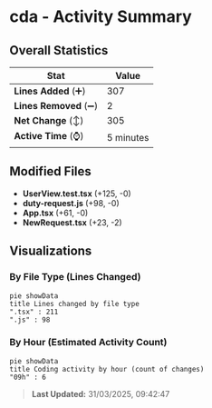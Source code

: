 # cda - Activity Summary 

## Overall Statistics

| Stat                   | Value                                                             |
| ---------------------- | ----------------------------------------------------------------- |
| **Lines Added** (➕)   | 307                                          |
| **Lines Removed** (➖) | 2                                        |
| **Net Change** (↕)    | 305                |
| **Active Time** (⌚)   | 5 minutes |


## Modified Files
- **UserView.test.tsx** (+125, -0)
- **duty-request.js** (+98, -0)
- **App.tsx** (+61, -0)
- **NewRequest.tsx** (+23, -2)

## Visualizations

### By File Type (Lines Changed)

```mermaid
pie showData
title Lines changed by file type
".tsx" : 211
".js" : 98
```

### By Hour (Estimated Activity Count)

```mermaid
pie showData
title Coding activity by hour (count of changes)
"09h" : 6
```


> **Last Updated:** 31/03/2025, 09:42:47